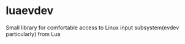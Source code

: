 luaevdev
========

Small library for comfortable access to Linux input subsystem(evdev particularly) from Lua